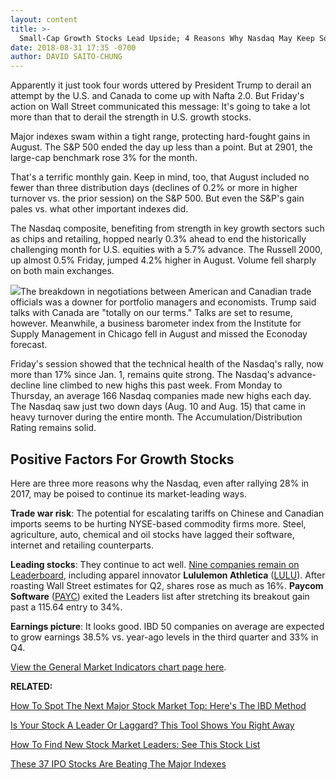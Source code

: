 ```yaml
---
layout: content
title: >-
  Small-Cap Growth Stocks Lead Upside; 4 Reasons Why Nasdaq May Keep Solid 2018 Gains
date: 2018-08-31 17:35 -0700
author: DAVID SAITO-CHUNG
---
```






Apparently it just took four words uttered by President Trump to derail an attempt by the U.S. and Canada to come up with Nafta 2.0. But Friday's action on Wall Street communicated this message: It's going to take a lot more than that to derail the strength in U.S. growth stocks.




Major indexes swam within a tight range, protecting hard-fought gains in August. The S&P 500 ended the day up less than a point. But at 2901, the large-cap benchmark rose 3% for the month.


That's a terrific monthly gain. Keep in mind, too, that August included no fewer than three distribution days (declines of 0.2% or more in higher turnover vs. the prior session) on the S&P 500. But even the S&P's gain pales vs. what other important indexes did.


The Nasdaq composite, benefiting from strength in key growth sectors such as chips and retailing, hopped nearly 0.3% ahead to end the historically challenging month for U.S. equities with a 5.7% advance. The Russell 2000, up almost 0.5% Friday, jumped 4.2% higher in August. Volume fell sharply on both main exchanges.


![](https://www.investors.com/wp-content/uploads/2018/08/MP083118-269x300.jpg)The breakdown in negotiations between American and Canadian trade officials was a downer for portfolio managers and economists. Trump said talks with Canada are "totally on our terms." Talks are set to resume, however. Meanwhile, a business barometer index from the Institute for Supply Management in Chicago fell in August and missed the Econoday forecast.


Friday's session showed that the technical health of the Nasdaq's rally, now more than 17% since Jan. 1, remains quite strong. The Nasdaq's advance-decline line climbed to new highs this past week. From Monday to Thursday, an average 166 Nasdaq companies made new highs each day. The Nasdaq saw just two down days (Aug. 10 and Aug. 15) that came in heavy turnover during the entire month. The Accumulation/Distribution Rating remains solid.


Positive Factors For Growth Stocks
----------------------------------


Here are three more reasons why the Nasdaq, even after rallying 28% in 2017, may be poised to continue its market-leading ways.


**Trade war risk**: The potential for escalating tariffs on Chinese and Canadian imports seems to be hurting NYSE-based commodity firms more. Steel, agriculture, auto, chemical and oil stocks have lagged their software, internet and retailing counterparts.


**Leading stocks**: They continue to act well. [Nine companies remain on Leaderboard](https://leaderboard.investors.com/#/leaders/leadersnearabuypoint), including apparel innovator **Lululemon Athletica** ([LULU](https://research.investors.com/quote.aspx?symbol=LULU)). After roasting Wall Street estimates for Q2, shares rose as much as 16%. **Paycom Software** ([PAYC](https://research.investors.com/quote.aspx?symbol=PAYC)) exited the Leaders list after stretching its breakout gain past a 115.64 entry to 34%.


**Earnings picture**: It looks good. IBD 50 companies on average are expected to grow earnings 38.5% vs. year-ago levels in the third quarter and 33% in Q4.


[View the General Market Indicators chart page here](https://www.investors.com/wp-content/uploads/2018/08/IBD_GMI.pdf).


**RELATED:**


[How To Spot The Next Major Stock Market Top: Here's The IBD Method](https://www.investors.com/how-to-invest/investors-corner/how-do-you-spot-a-major-market-top-easy-look-for-heavy-distribution/)


[Is Your Stock A Leader Or Laggard? This Tool Shows You Right Away](https://www.investors.com/research/apple-stock-relative-strength-line-tesla-facebook-google-stock/)


[How To Find New Stock Market Leaders: See This Stock List](https://research.investors.com/stock-lists/ipo-leaders/)


[These 37 IPO Stocks Are Beating The Major Indexes](https://www.investors.com/news/ipo-stocks-2018/)





